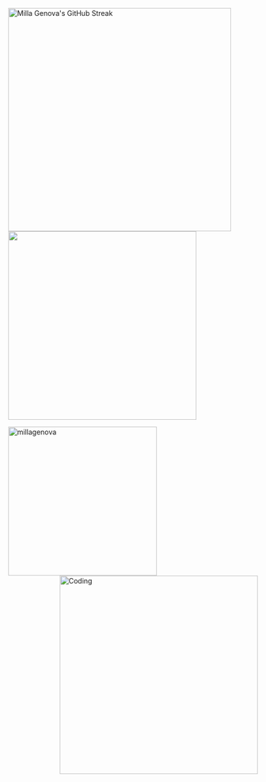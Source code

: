 <p>
        <img align="center" width="450" src="https://github-readme-streak-stats-eight.vercel.app/?user=MillaGenova&theme=shades-of-purple&background=45%2CEB545400%2CEB545400&hide_border=true&" alt="Milla Genova's GitHub Streak" />   
        <img align="center" width="380" src="https://github-readme-stats.vercel.app/api?username=MillaGenova&theme=shades-of-purple&bg_color=DDDDDD00&show_icons=true&hide_border=true&&count_private=true&include_all_commits=true&" />

</p>

<p>
        <img align="left" src="https://github-readme-stats.vercel.app/api/top-langs?username=millagenova&theme=shades-of-purple&bg_color=DDDDDD00&hide_border=true&show_icons=true&locale=en&layout=compact" alt="millagenova" width="300" />
       
</p>

<p>
        <img align="right" alt="Coding" width="400" src="https://i.pinimg.com/originals/fe/b6/b6/feb6b68d5ffc34b5f5f03f72b035f04e.gif" /> 
</p>
